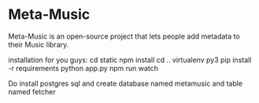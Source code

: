 # Meta-Music
Meta-Music is an open-source project that lets people add metadata to their Music library.

installation for you guys:
        cd static
        npm install 
        cd ..
        virtualenv py3
        pip install -r requirements
        python app.py
        npm run watch
 
 Do install postgres sql and create database named metamusic and table named fetcher
 
        
